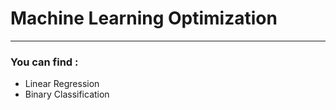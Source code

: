 # Machine Learning Optimization
--------------------------------

### You can find :
- Linear Regression
- Binary Classification
